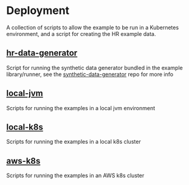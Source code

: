 <!--
 Copyright 2018-2021 Crown Copyright
 
 Licensed under the Apache License, Version 2.0 (the "License");
 you may not use this file except in compliance with the License.
 You may obtain a copy of the License at
 
     http://www.apache.org/licenses/LICENSE-2.0
 
 Unless required by applicable law or agreed to in writing, software
 distributed under the License is distributed on an "AS IS" BASIS,
 WITHOUT WARRANTIES OR CONDITIONS OF ANY KIND, either express or implied.
 See the License for the specific language governing permissions and
 limitations under the License.
-->

# Deployment

A collection of scripts to allow the example to be run in a Kubernetes environment, and a script for creating the HR example data. 

## [hr-data-generator](hr-data-generator/createHRData.sh)
Script for running the synthetic data generator bundled in the example library/runner, see the [synthetic-data-generator](https://github.com/gchq/synthetic-data-generator/blob/main/README.md) repo for more info

## [local-jvm](../deployment-jvm/local-jvm/README.md)
Scripts for running the examples in a local jvm environment

## [local-k8s](local-k8s/README.md)
Scripts for running the examples in a local k8s cluster

## [aws-k8s](aws-k8s/README.md)
Scripts for running the examples in an AWS k8s cluster
